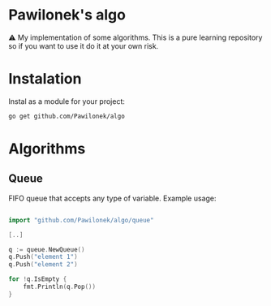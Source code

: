 # Pawilonek's algo

⚠️ My implementation of some algorithms. This is a pure learning repository so if you want to use it do it at your own risk.

# Instalation

Instal as a module for your project:

```bash
go get github.com/Pawilonek/algo
```

# Algorithms

## Queue

FIFO queue that accepts any type of variable. Example usage:

```go

import "github.com/Pawilonek/algo/queue"

[..]

q := queue.NewQueue()
q.Push("element 1")
q.Push("element 2")

for !q.IsEmpty {
    fmt.Println(q.Pop())
}
```


